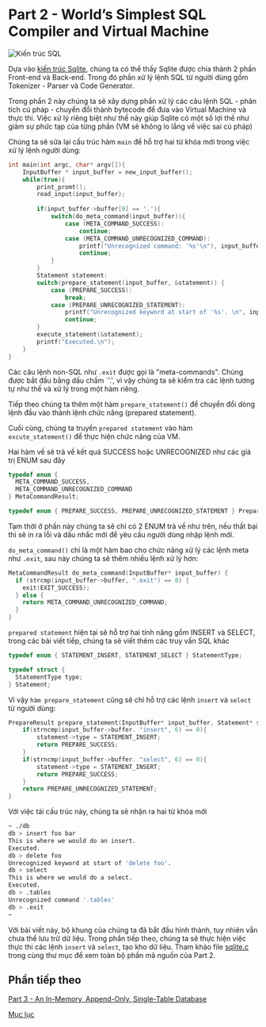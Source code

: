# Part 2 - World’s Simplest SQL Compiler and Virtual Machine
![Kiến trúc SQL](https://cstack.github.io/db_tutorial/assets/images/arch2.gif)

Dựa vào [kiến trúc Sqlite](https://www.sqlite.org/arch.html), chúng ta có thể thấy Sqlite được chia thành 2 phần Front-end và Back-end. 
Trong đó phần xử lý lệnh SQL từ người dùng gồm Tokenizer - Parser và Code Generator.

Trong phần 2 này chúng ta sẽ xây dựng phần xử lý các câu lệnh SQL - phân tích cú pháp - chuyển đổi thành bytecode để đưa vào Virtual Machine và thực thi. Việc xử lý riêng biệt như thế này giúp Sqlite có một số lợi thế như 
giảm sự phức tạp của từng phần (VM sẽ không lo lắng về việc sai cú pháp)

Chúng ta sẽ sửa lại cấu trúc hàm `main` để hỗ trợ hai từ khóa mới trong việc xử lý lệnh người dùng: 
```c
int main(int argc, char* argv[]){
    InputBuffer * input_buffer = new_input_buffer();
    while(true){
        print_promt();
        read_input(input_buffer);
        
        if(input_buffer->buffer[0] == '.'){
            switch(do_meta_command(input_buffer)){
                case (META_COMMAND_SUCCESS):
                    continue;
                case (META_COMMAND_UNRECOGNIZED_COMMAND):
                    printf("Unrecognized command: '%s'\n"), input_buffer->buffer);
                    continue;
            }
        }
        Statement statement:
        switch(prepare_statement(input_buffer, &statement)) {
            case (PREPARE_SUCCESS):
                break;
            case (PREPARE_UNRECOGNIZED_STATEMENT):
                printf("Unrecognized keyword at start of '%s'. \n", input_buffer->buffer);
                continue;
        }
        execute_statement(&statement);
        printf("Executed.\n");
    }
}
```
Các câu lệnh non-SQL như `.exit` được gọi là "meta-commands". Chúng được bắt đầu bằng dấu chấm `'.', vì vậy chúng ta sẽ kiểm tra các lệnh tương tự như thế và xử lý trong một hàm riêng. 

Tiếp theo chúng ta thêm một hàm `prepare_statement()`  để chuyển đổi dòng lệnh đầu vào thành lệnh chức năng (prepared statement). 

Cuối cùng, chúng ta truyền `prepared statement` vào hàm `excute_statement()` để thực hiện chức năng của VM. 

Hai hàm về sẽ trả về kết quả SUCCESS hoặc UNRECOGNIZED như các giá trị ENUM sau đây
```c
typedef enum {
  META_COMMAND_SUCCESS,
  META_COMMAND_UNRECOGNIZED_COMMAND
} MetaCommandResult;

typedef enum { PREPARE_SUCCESS, PREPARE_UNRECOGNIZED_STATEMENT } PrepareResult;
```
Tạm thời ở phần này chúng ta sẽ chỉ có 2 ENUM trả về như trên, nếu thất bại thì sẽ in ra lỗi và dấu nhắc mới để yêu cầu người dùng nhập lệnh mới. 

`do_meta_command()` chỉ là một hàm bao cho chức năng xử lý các lệnh meta như `.exit`, sau này chúng ta sẽ thêm nhiều lệnh xử lý hơn: 
```c
MetaCommandResult do_meta_command(InputBuffer* input_buffer) {
  if (strcmp(input_buffer->buffer, ".exit") == 0) {
    exit(EXIT_SUCCESS);
  } else {
    return META_COMMAND_UNRECOGNIZED_COMMAND;
  }
}
```
`prepared statement` hiện tại sẽ hỗ trợ hai tính năng gồm INSERT và SELECT, trong các bài viết tiếp, chúng ta sẽ viết thêm các truy vấn SQL khác
```c
typedef enum { STATEMENT_INSERT, STATEMENT_SELECT } StatementType;

typedef struct {
  StatementType type;
} Statement;
```
Vì vậy `hàm prepare_statement` cũng sẽ chỉ hỗ trợ các lệnh `insert` và `select` từ người dùng: 
```c
PrepareResult prepare_statement(InputBuffer* input_buffer, Statement* statement) {
    if(strncmp(input_buffer->buffer. "insert", 6) == 0){
        statement->type = STATEMENT_INSERT;
        return PREPARE_SUCCESS;
    }
    if(strncmp(input_buffer->buffer. "select", 6) == 0){
        statement->type = STATEMENT_INSERT;
        return PREPARE_SUCCESS;
    }
    return PREPARE_UNRECOGNIZED_STATEMENT;
}
```
Với việc tái cấu trúc này, chúng ta sẽ nhận ra hai từ khóa mới
```sh
~ ./db
db > insert foo bar
This is where we would do an insert.
Executed.
db > delete foo
Unrecognized keyword at start of 'delete foo'.
db > select
This is where we would do a select.
Executed.
db > .tables
Unrecognized command '.tables'
db > .exit
~
```
Với bài viết này, bộ khung của chúng ta đã bắt đầu hình thành, tuy nhiên vẫn chưa thể lưu trữ dữ liệu. Trong phần tiếp theo, chúng ta sẽ thực hiện việc thực thi các lệnh `insert` và `select`, tạo kho dữ liệu. 
Tham khảo file [sqlite.c](/LearnC/build_a_simple_database/part2/sqlite.c) trong cùng thư mục để xem toàn bộ phần mã nguồn của Part 2. 
## Phần tiếp theo
[Part 3 - An In-Memory, Append-Only, Single-Table Database](/LearnC/build_a_simple_database/part3/)

[Mục lục](/LearnC/build_a_simple_database/)